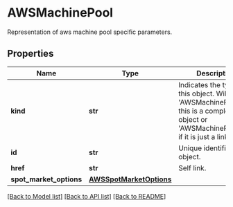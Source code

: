 # AWSMachinePool

Representation of aws machine pool specific parameters.
## Properties
Name | Type | Description | Notes
------------ | ------------- | ------------- | -------------
**kind** | **str** | Indicates the type of this object. Will be &#39;AWSMachinePool&#39; if this is a complete object or &#39;AWSMachinePoolLink&#39; if it is just a link. | [optional] 
**id** | **str** | Unique identifier of the object. | [optional] 
**href** | **str** | Self link. | [optional] 
**spot_market_options** | [**AWSSpotMarketOptions**](AWSSpotMarketOptions.md) |  | [optional] 

[[Back to Model list]](../README.md#documentation-for-models) [[Back to API list]](../README.md#documentation-for-api-endpoints) [[Back to README]](../README.md)


